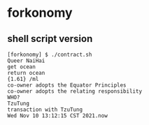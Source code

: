 # forkonomy

## shell script version

```
[forkonomy] $ ./contract.sh
Queer NaiHai
get ocean
return ocean
{1.61} /ml
co-owner adopts the Equator Principles
co-owner adopts the relating responsibility
WHO?
TzuTung
transaction with TzuTung
Wed Nov 10 13:12:15 CST 2021.now
```
